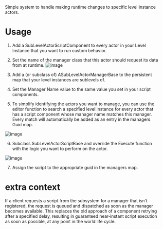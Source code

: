 Simple system to handle making runtime changes to specific level instance actors.  

# Usage

1. Add a SubLevelActorScriptComponent to every actor in your Level Instance that you want to run custom behavior.

2. Set the name of the manager class that this actor should request its data from at runtime.
![image](https://github.com/user-attachments/assets/ea4193ab-b9a0-427b-84f9-550465adfb3e)

3. Add a (or subclass of) ASubLevelActorManagerBase to the persistent map that your level instances are sublevels of.
 
4. Set the Manager Name value to the same value you set in your script components.

5. To simplify identifying the actors you want to manage, you can use the editor function to search a specified level instance for every actor that has a script component whose manager name matches this manager. Every match will automatically be added as an entry in the managers Guid map.

![image](https://github.com/user-attachments/assets/4ad8484e-4c48-451f-b62f-cef0fa6528cb)

6. Subclass SubLevelActorScriptBase and override the Execute function with the logic you want to perform on the actor.
  
![image](https://github.com/user-attachments/assets/98bae642-994a-4abe-b775-ecdfd7c52925)


7. Assign the script to the appropriate guid in the managers map.

# extra context 
If a client requests a script from the subsystem for a manager that isn't registered, the request is queued and dispatched as soon as the manager becomes available. This replaces the old approach of a component retrying after a specified delay, resulting in guaranteed near-instant script execution as soon as possible, at any point in the world life cycle.

